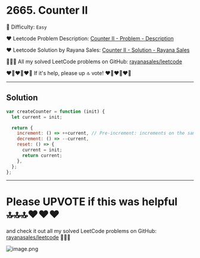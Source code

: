 # 2665. Counter II

🌱 Difficulty: `Easy`

❤️ Leetcode Problem Description: [Counter II - Problem - Description](https://leetcode.com/problems/counter-ii/description/)

❤️ Leetcode Solution by Rayana Sales: [Counter II - Solution - Rayana Sales](https://leetcode.com/problems/counter-ii/solutions/5733956/the-easiest-solution-simple-to-understand-javascript-solution/)

💁🏻‍♀️ All my solved LeetCode problems on GitHub: [rayanasales/leetcode](https://github.com/rayanasales/leetcode)

❤️‍🔥❤️‍🔥❤️‍🔥 If it's help, please up 🔝 vote! ❤️‍🔥❤️‍🔥❤️‍🔥

---

## Solution

```javascript []
var createCounter = function (init) {
  let current = init;

  return {
    increment: () => ++current, // Pre-increment: increments on the same line
    decrement: () => --current,
    reset: () => {
      current = init;
      return current;
    },
  };
};
```

---

# Please UPVOTE if this was helpful 🔝🔝🔝❤️❤️❤️

and check it out all my solved LeetCode problems on GitHub: [rayanasales/leetcode](https://github.com/rayanasales/leetcode) 🤙😚🤘

![image.png](https://assets.leetcode.com/users/images/57bce3b1-56e2-4c20-9cdf-b61fef26b93b_1725494158.6252415.png)
